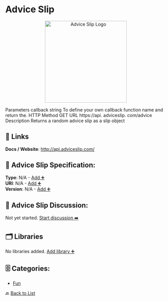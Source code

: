 # Advice Slip
<p align="center">
    <img width="256" src="https://raw.githubusercontent.com/apis-list/apis-list/main/apis/advice-slip/logo_256x256.png" alt="Advice Slip Logo"/>
</p>
Parameters callback string To define your own callback function name and return the. HTTP Method GET URL https://api. adviceslip. com/advice Description Returns a random advice slip as a slip object

##  🔗 Links
**Docs / Website**: http://api.adviceslip.com/

## 🧬 Advice Slip Specification:
**Type**: N/A - [Add ➕](https://github.com/apis-list/apis-list/edit/main/apis.yaml#L390)  
**URI**: N/A - [Add ➕](https://github.com/apis-list/apis-list/edit/main/apis.yaml#L390)  
**Version**: N/A - [Add ➕](https://github.com/apis-list/apis-list/edit/main/apis.yaml#L390)

## 💬 Advice Slip Discussion:
Not yet started. [Start discussion ➡️](https://github.com/apis-list/apis-list/discussions/new)

## 🗂️ Libraries

No libraries added. [Add library ➕](https://github.com/apis-list/apis-list/edit/main/apis.yaml#L390)    


## 🗄️ Categories:
- [Fun](https://github.com/apis-list/apis-list#fun-)

🔙  [Back to List](https://github.com/apis-list/apis-list)
